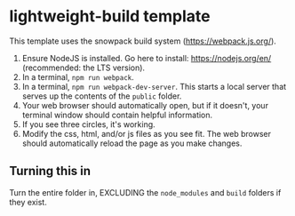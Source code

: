 # lightweight-build template

This template uses the snowpack build system (https://webpack.js.org/).

1. Ensure NodeJS is installed.  Go here to install: https://nodejs.org/en/ (recommended: the LTS version).
2. In a terminal, `npm run webpack`.
3. In a terminal, `npm run webpack-dev-server`. This starts a local server that serves up the contents of the `public` folder.
4. Your web browser should automatically open, but if it doesn't, your terminal window should contain
helpful information.
5. If you see three circles, it's working.
6. Modify the css, html, and/or js files as you see fit. The web browser should automatically reload the page as you
make changes.

## Turning this in
Turn the entire folder in, EXCLUDING the `node_modules` and `build` folders if they exist.